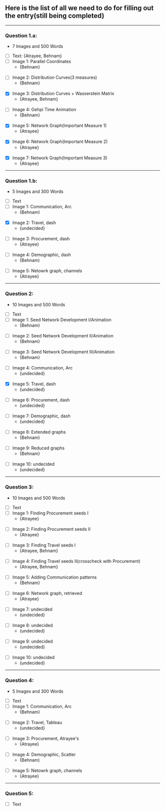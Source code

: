 ## Here is the list of all we need to do for filling out the entry(still being completed)
---------------------------
### Question 1.a:
* 7 Images and 500 Words

- [ ] Text:
    {Atrayee, Behnam}
- [ ] Image 1:  Parallel Coordinates
  * {Behnam}
<br/><br/>
- [ ] Image 2:  Distribution Curves(3 measures)
  * {Behnam}
<br/><br/>
- [x] Image 3:  Distribution Curves + Wasserstein Matrix
  * {Atrayee, Behnam}
<br/><br/>
- [ ] Image 4:  Gehpi Time Animation
  * {Behnam}
<br/><br/>
- [x] Image 5:  Network Graph(Important Measure 1)
  * {Atrayee}
<br/><br/>
- [x] Image 6:  Network Graph(Important Measure 2)
  * {Atrayee}
<br/><br/>
- [x] Image 7:  Network Graph(Important Measure 3)
  * {Atrayee}

---------------------------
### Question 1.b:
* 5 Images and 300 Words

- [ ] Text
- [ ] Image 1:  Communication, Arc
  * {Behnam}
<br/><br/>
- [x] Image 2:  Travel, dash
  * {undecided}
<br/><br/>
- [ ] Image 3:  Procurement, dash
  * {Atrayee}
<br/><br/>
- [ ] Image 4:  Demographic, dash
  * {Behnam)
<br/><br/>
- [ ] Image 5:  Netowrk graph, channels
  * {Atrayee}

---------------------------
### Question 2:
* 10 Images and 500 Words

- [ ] Text
- [ ] Image 1:  Seed Network Development I/Animation
  * {Behnam}
<br/><br/>
- [ ] Image 2:  Seed Network Development II/Animation
  * {Behnam}
<br/><br/>
- [ ] Image 3:  Seed Network Development III/Animation
  * {Behnam}
<br/><br/>
- [ ] Image 4:   Communication, Arc
  * {undecided}
<br/><br/>
- [x] Image 5:  Travel, dash
  * {undecided}
<br/><br/>
- [ ] Image 6:  Procurement, dash
  * {undecided}
<br/><br/>
- [ ] Image 7:  Demographic, dash
  * {undecided}
<br/><br/>
- [ ] Image 8:  Extended graphs
  * {Behnam}
<br/><br/>
- [ ] Image 9:  Reduced graphs
  * {Behnam}
<br/><br/>
- [ ] Image 10: undecided
  * {undecided}

---------------------------
### Question 3:
* 10 Images and 500 Words

- [ ] Text
- [ ] Image 1:  Finding Procurement seeds I
  * {Atrayee}
<br/><br/>
- [ ] Image 2:  Finding Procurement seeds II
  * {Atrayee}
<br/><br/>
- [ ] Image 3:  Finding Travel seeds I
  * {Atrayee, Behnam}
<br/><br/>
- [ ] Image 4:  Finding Travel seeds II(crosscheck with Procurement)
  * {Atrayee, Behnam}
<br/><br/>
- [ ] Image 5:  Adding Communication patterns
  * {Behnam}
<br/><br/>
- [ ] Image 6:  Network graph, retrieved
  * {Atrayee}
<br/><br/>
- [ ] Image 7:  undecided
  * {undecided}
<br/><br/>
- [ ] Image 8:  undecided
  * {undecided}
<br/><br/>
- [ ] Image 9:  undecided
  * {undecided}
<br/><br/>
- [ ] Image 10: undecided
  * {undecided}

---------------------------
### Question 4:
* 5 Images and 300 Words

- [ ] Text
- [ ] Image 1:  Communication, Arc
  * {Behnam}
<br/><br/>
- [ ] Image 2:  Travel, Tableau
  * {undecided}
<br/><br/>
- [ ] Image 3:  Procurement, Atrayee's
  * {Atrayee}
<br/><br/>
- [ ] Image 4:  Demographic, Scatter
  * {Behnam)
<br/><br/>
- [ ] Image 5:  Netowrk graph, channels
  * {Atrayee}

---------------------------
### Question 5:

- [ ] Text
